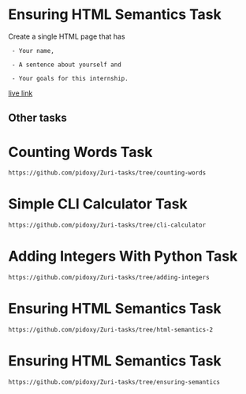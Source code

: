# Ensuring HTML Semantics Task

 Create a single HTML page that has

     - Your name, 

     - A sentence about yourself and 

     - Your goals for this internship.
     
 [live link](https://pidoxy-ensuring-semantics.netlify.app/)

## Other tasks

# Counting Words Task

    https://github.com/pidoxy/Zuri-tasks/tree/counting-words

# Simple CLI Calculator Task

    https://github.com/pidoxy/Zuri-tasks/tree/cli-calculator

# Adding Integers With Python Task

    https://github.com/pidoxy/Zuri-tasks/tree/adding-integers

# Ensuring HTML Semantics Task

    https://github.com/pidoxy/Zuri-tasks/tree/html-semantics-2

# Ensuring HTML Semantics Task

    https://github.com/pidoxy/Zuri-tasks/tree/ensuring-semantics